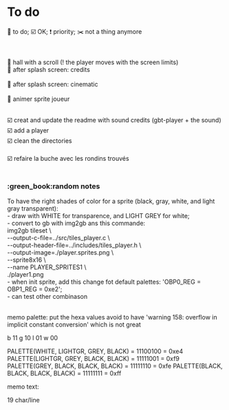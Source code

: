 # To do

:radio_button: to do; :ballot_box_with_check: OK; :exclamation: priority; :scissors: not a thing anymore<br><br><br>


:radio_button: hall with a scroll (! the player moves with the screen limits)<br>
:radio_button: after splash screen: credits<br><br>
:radio_button: after splash screen: cinematic<br><br>
:radio_button: animer sprite joueur<br><br>

:ballot_box_with_check: creat and update the readme with sound credits (gbt-player + the sound)<br>
:ballot_box_with_check: add a player<br>
:ballot_box_with_check: clean the directories<br><br>
:ballot_box_with_check: refaire la buche avec les rondins trouvés<br><br>

<h3>:green_book:random notes</h3>
To have the right shades of color for a sprite (black, gray, white, and light gray transparent):<br>
	- draw with WHITE for transparence, and LIGHT GREY for white;<br>
	- convert to gb with img2gb ans this commande:<br>
	img2gb tileset \<br>
    --output-c-file=../src/tiles_player.c \<br>
    --output-header-file=../includes/tiles_player.h \<br>
    --output-image=./player.sprites.png \<br>
    --sprite8x16 \<br>
    --name PLAYER_SPRITES1 \<br>
    ./player1.png<br>
	- when init sprite, add this change fot default palettes: 'OBP0_REG = OBP1_REG = 0xe2';<br>
	- can test other combinason<br><br>

memo palette:
put the hexa values avoid to have 'warning 158: overflow in implicit constant conversion' which is not great

b 11
g 10
l 01
w 00

PALETTE(WHITE, LIGHTGR, GREY, BLACK) = 11100100 = 0xe4
PALETTE(LIGHTGR, GREY, BLACK, BLACK) = 11111001 = 0xf9
PALETTE(GREY, BLACK, BLACK, BLACK) = 11111110 = 0xfe
PALETTE(BLACK, BLACK, BLACK, BLACK) = 11111111 = 0xff

memo text:

19 char/line
